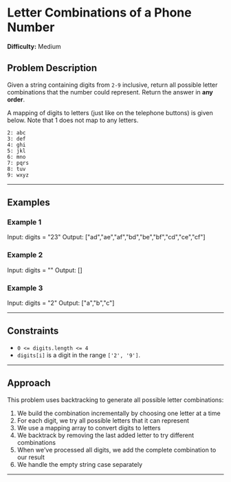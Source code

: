 # Letter Combinations of a Phone Number

**Difficulty:** Medium

## Problem Description

Given a string containing digits from `2-9` inclusive, return all possible letter combinations that the number could represent. Return the answer in **any order**.

A mapping of digits to letters (just like on the telephone buttons) is given below. Note that 1 does not map to any letters.

```
2: abc
3: def
4: ghi
5: jkl
6: mno
7: pqrs
8: tuv
9: wxyz
```

---

## Examples

### Example 1
Input: digits = "23"
Output: ["ad","ae","af","bd","be","bf","cd","ce","cf"]

### Example 2
Input: digits = ""
Output: []

### Example 3
Input: digits = "2"
Output: ["a","b","c"]

---

## Constraints

- `0 <= digits.length <= 4`
- `digits[i]` is a digit in the range `['2', '9']`.

---

## Approach

This problem uses backtracking to generate all possible letter combinations:
1. We build the combination incrementally by choosing one letter at a time
2. For each digit, we try all possible letters that it can represent
3. We use a mapping array to convert digits to letters
4. We backtrack by removing the last added letter to try different combinations
5. When we've processed all digits, we add the complete combination to our result
6. We handle the empty string case separately

---
